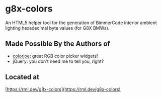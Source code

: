 # g8x-colors
An HTML5 helper tool for the generation of BimmerCode interior ambient lighting hexadecimal byte values (for G8X BMWs).

## Made Possible By the Authors of
- [colorjoe](https://github.com/bebraw/colorjoe): great RGB color picker widgets!
- jQuery: you don't need me to tell you, right?

## Located at

[https://rml.dev/g8x-colors](https://rml.dev/g8x-colors)
